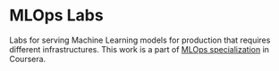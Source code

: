 # MLOps Labs
Labs for serving Machine Learning models for production that requires different infrastructures. 
This work is a part of [MLOps specialization](https://www.coursera.org/specializations/machine-learning-engineering-for-production-mlops) in Coursera.  